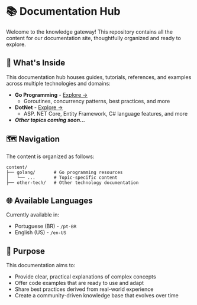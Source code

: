 # 📚 Documentation Hub

Welcome to the knowledge gateway! This repository contains all the content for our documentation site, thoughtfully organized and ready to explore.

## 🌟 What's Inside

This documentation hub houses guides, tutorials, references, and examples across multiple technologies and domains:

* **Go Programming** - [Explore →](/content/golang/README.md)
  + Goroutines, concurrency patterns, best practices, and more
* **DotNet** - [Explore →](/content/dotnet/README.md)
  + ASP. NET Core, Entity Framework, C# language features, and more
* **_Other topics coming soon..._**

## 🗺️ Navigation

The content is organized as follows:

```map
content/
├── golang/       # Go programming resources
│   └── ...       # Topic-specific content
├── other-tech/   # Other technology documentation
```

## 🌐 Available Languages

Currently available in:
* Portuguese (BR) - `/pt-BR`
* English (US) - `/en-US`

## 🚀 Purpose

This documentation aims to:

* Provide clear, practical explanations of complex concepts
* Offer code examples that are ready to use and adapt
* Share best practices derived from real-world experience
* Create a community-driven knowledge base that evolves over time
